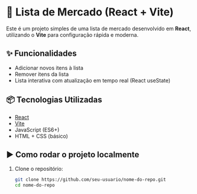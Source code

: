 # 🛒 Lista de Mercado (React + Vite)

Este é um projeto simples de uma lista de mercado desenvolvido em **React**, utilizando o **Vite** para configuração rápida e moderna.

## ✨ Funcionalidades

- Adicionar novos itens à lista
- Remover itens da lista
- Lista interativa com atualização em tempo real (React useState)

## 📦 Tecnologias Utilizadas

- [React](https://reactjs.org)
- [Vite](https://vitejs.dev)
- JavaScript (ES6+)
- HTML + CSS (básico)

## ▶️ Como rodar o projeto localmente

1. Clone o repositório:
   ```bash
   git clone https://github.com/seu-usuario/nome-do-repo.git
   cd nome-do-repo
   ```
